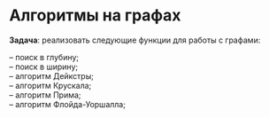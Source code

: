 # Алгоритмы на графах

**Задача**: реализовать следующие функции для работы с графами:

  – поиск в глубину;\
  – поиск в ширину;\
  – алгоритм Дейкстры;\
  – алгоритм Крускала;\
  – алгоритм Прима;\
  – алгоритм Флойда-Уоршалла;
